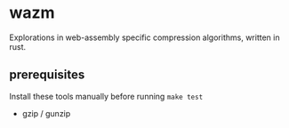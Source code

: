 # wazm
Explorations in web-assembly specific compression algorithms, written in rust.

## prerequisites
Install these tools manually before running `make test`
- gzip / gunzip